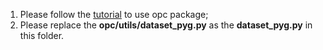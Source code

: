 1. Please follow the [tutorial](https://github.com/open-polymer-challenge/challenge-code/tree/main) to use opc package;
2. Please replace the **opc/utils/dataset_pyg.py** as the **dataset_pyg.py** in this folder.

